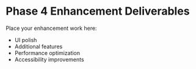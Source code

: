 # Phase 4 Enhancement Deliverables

Place your enhancement work here:
- UI polish
- Additional features
- Performance optimization
- Accessibility improvements